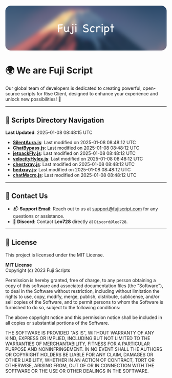 ![Banner](.github/b.webp)

# 🌍 **We are Fuji Script**

Our global team of developers is dedicated to creating powerful, open-source scripts for Rise Client, designed to enhance your experience and unlock new possibilities! 🌟

---
<!-- SCRIPTS_NAVIGATION_START -->
## 📂 **Scripts Directory Navigation**

**Last Updated**: 2025-01-08 08:48:15 UTC

- **[SilentAura.js](scripts/SilentAura.js)**: Last modified on 2025-01-08 08:48:12 UTC
- **[ChatBypass.js](scripts/ChatBypass.js)**: Last modified on 2025-01-08 08:48:12 UTC
- **[jetpackFly.js](scripts/jetpackFly.js)**: Last modified on 2025-01-08 08:48:12 UTC
- **[velocityHylex.js](scripts/velocityHylex.js)**: Last modified on 2025-01-08 08:48:12 UTC
- **[chestxray.js](scripts/chestxray.js)**: Last modified on 2025-01-08 08:48:12 UTC
- **[bedxray.js](scripts/bedxray.js)**: Last modified on 2025-01-08 08:48:12 UTC
- **[chatMacro.js](scripts/chatMacro.js)**: Last modified on 2025-01-08 08:48:12 UTC

<!-- SCRIPTS_NAVIGATION_END -->

---

## 💬 **Contact Us**  
- 📬 **Support Email**: Reach out to us at [support@fujiscript.com](mailto:support@fujiscript.com) for any questions or assistance.  
- 💬 **Discord**: Contact **Leo728** directly at `Discord@leo728`.

---

## 📜 **License**

This project is licensed under the MIT License.  

**MIT License**  
Copyright (c) 2023 Fuji Scripts  

Permission is hereby granted, free of charge, to any person obtaining a copy of this software and associated documentation files (the "Software"), to deal in the Software without restriction, including without limitation the rights to use, copy, modify, merge, publish, distribute, sublicense, and/or sell copies of the Software, and to permit persons to whom the Software is furnished to do so, subject to the following conditions:  

The above copyright notice and this permission notice shall be included in all copies or substantial portions of the Software.  

THE SOFTWARE IS PROVIDED "AS IS", WITHOUT WARRANTY OF ANY KIND, EXPRESS OR IMPLIED, INCLUDING BUT NOT LIMITED TO THE WARRANTIES OF MERCHANTABILITY, FITNESS FOR A PARTICULAR PURPOSE AND NONINFRINGEMENT. IN NO EVENT SHALL THE AUTHORS OR COPYRIGHT HOLDERS BE LIABLE FOR ANY CLAIM, DAMAGES OR OTHER LIABILITY, WHETHER IN AN ACTION OF CONTRACT, TORT OR OTHERWISE, ARISING FROM, OUT OF OR IN CONNECTION WITH THE SOFTWARE OR THE USE OR OTHER DEALINGS IN THE SOFTWARE.  
